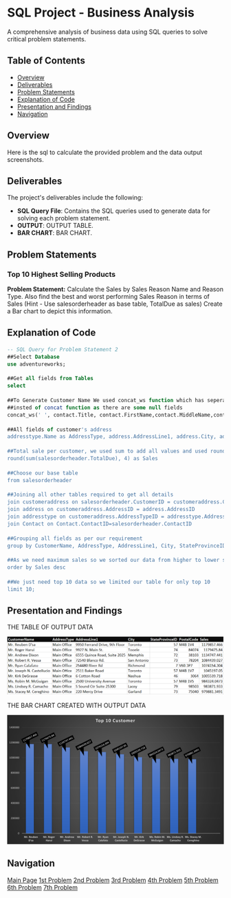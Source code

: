 # SQL Project - Business Analysis

A comprehensive analysis of business data using SQL queries to solve critical problem statements.

## Table of Contents
- [Overview](#overview)
- [Deliverables](#Deliverables)
- [Problem Statements](#Problem-Statements)
- [Explanation of Code](#Explanation-of-Code)
- [Presentation and Findings](#Presentation-and-Findings)
- [Navigation](#Navigation)


## Overview

Here is the sql to calculate the provided problem and the data output screenshots.


## Deliverables

The project's deliverables include the following:

- **SQL Query File**: Contains the SQL queries used to generate data for solving each problem statement.
- **OUTPUT**: OUTPUT TABLE.
- **BAR CHART**: BAR CHART.

## Problem Statements

### Top 10 Highest Selling Products
**Problem Statement:** Calculate the Sales by Sales Reason Name and Reason Type. Also find the
best and worst performing Sales Reason in terms of Sales
(Hint - Use salesorderheader as base table, TotalDue as sales)
Create a Bar chart to depict this information.

## Explanation of Code 

```sql
-- SQL Query for Problem Statement 2
##Select Database
use adventureworks;

##Get all fields from Tables
select

##To Generate Customer Name We used concat_ws function which has seperator value ' ' and all other fields
##insted of concat function as there are some null fields
concat_ws(' ', contact.Title, contact.FirstName,contact.MiddleName,contact.LastName) as CustomerName, 

##All fields of customer's address
addresstype.Name as AddressType, address.AddressLine1, address.City, address.StateProvinceID,  address.PostalCode,

##Total sale per customer, we used sum to add all values and used round function to get 4 digits after decimal point 
round(sum(salesorderheader.TotalDue), 4) as Sales

##Choose our base table
from salesorderheader

##Joining all other tables required to get all details
join customeraddress on salesorderheader.CustomerID = customeraddress.CustomerID
join address on customeraddress.AddressID = address.AddressID
join addresstype on customeraddress.AddressTypeID = addresstype.AddressTypeID
join Contact on Contact.ContactID=salesorderheader.ContactID

##Grouping all fields as per our requirement
group by CustomerName, AddressType, AddressLine1, City, StateProvinceID, PostalCode

##As we need maximum sales so we sorted our data from higher to lower sale amount
order by Sales desc

##We just need top 10 data so we limited our table for only top 10
limit 10;
```

## Presentation and Findings

THE TABLE OF OUTPUT DATA

![Table Output of Data](q2_table.PNG)

THE BAR CHART CREATED WITH OUTPUT DATA

![Bar Chart of Data](q2_chart.png)



## Navigation

[Main Page](https://github.com/Plotted-Digit/SQL-Project/)  [1st Problem](https://github.com/Plotted-Digit/SQL-Project/tree/main/QUESTION_1)  [2nd Problem](https://github.com/Plotted-Digit/SQL-Project/tree/main/QUESTION_2)  [3rd Problem](https://github.com/Plotted-Digit/SQL-Project/tree/main/QUESTION_3)  [4th Problem](https://github.com/Plotted-Digit/SQL-Project/tree/main/QUESTION_4)  [5th Problem](https://github.com/Plotted-Digit/SQL-Project/tree/main/QUESTION_5)  [6th Problem](https://github.com/Plotted-Digit/SQL-Project/tree/main/QUESTION_6)  [7th Problem](https://github.com/Plotted-Digit/SQL-Project/tree/main/QUESTION_7)
